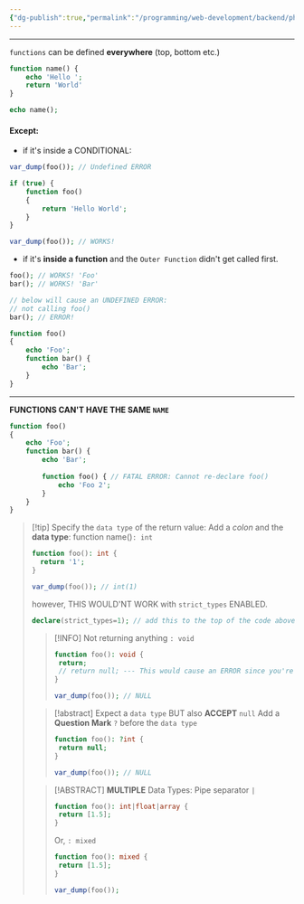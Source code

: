 ```yaml
---
{"dg-publish":true,"permalink":"/programming/web-development/backend/php/01-procedural/06-functions/01-functions/","tags":["programming","php","webdevelopment","backend"]}
---
```



--- 
`functions` can be defined __everywhere__ (top, bottom etc.)
```php
function name() {
	echo 'Hello ';
	return 'World'
}

echo name();
```

#### Except:
- if it's inside a CONDITIONAL:
```php
var_dump(foo()); // Undefined ERROR

if (true) {
	function foo()
	{
		return 'Hello World';
	}
}

var_dump(foo()); // WORKS!
```

- if it's __inside a function__ and the `Outer Function` didn't get called first.
```php
foo(); // WORKS! 'Foo'
bar(); // WORKS! 'Bar'

// below will cause an UNDEFINED ERROR:
// not calling foo()
bar(); // ERROR!

function foo()
{
	echo 'Foo';
	function bar() {
		echo 'Bar';
	}
}
```

---
__FUNCTIONS CAN'T HAVE THE SAME `NAME`__
```php
function foo()
{
	echo 'Foo';
	function bar() {
		echo 'Bar';
		
		function foo() { // FATAL ERROR: Cannot re-declare foo()
			echo 'Foo 2';
		}
	}
}
```

> [!tip] Specify the `data type` of the return value:
> Add a _colon_ and the __data type__:
> function name()`: int`
> 
> ```php
> function foo(): int {
> 	return '1';
> }
> 
> var_dump(foo()); // int(1)
> ```
> however, THIS WOULD'NT WORK with `strict_types` ENABLED.
> ```php
> declare(strict_types=1); // add this to the top of the code above and it will cause an ERROR
> ```
> 
>> [!INFO] Not returning anything
>> `: void`
>> ```php
>> function foo(): void {
>> 	return;
>> 	// return null; --- This would cause an ERROR since you're actually RETURNING SOMETHING (null) which is not void 
>> }
>> 
>> var_dump(foo()); // NULL
>> ```
>
>
>> [!abstract] Expect a `data type` BUT also __ACCEPT__ `null`
>> Add a __Question Mark__ `?` before the `data type`
>> ```php
>> function foo(): ?int {
>> 	return null;
>> }
>> 
>> var_dump(foo()); // NULL
>> ```
>
>
>> [!ABSTRACT] __MULTIPLE__ Data Types:
>> Pipe separator `|`
>> ```php
>> function foo(): int|float|array {
>> 	return [1.5];
>> }
>> ```
>> Or, `: mixed`
>> ```php
>> function foo(): mixed {
>> 	return [1.5];
>> }
>> 
>> var_dump(foo());
>> ```





